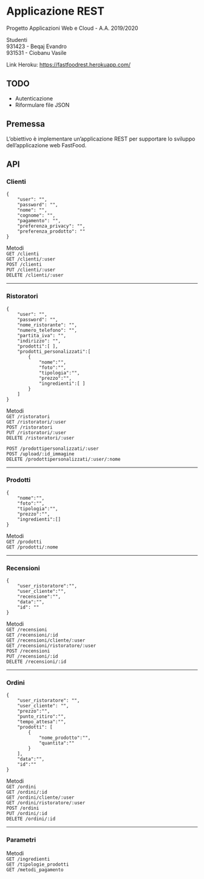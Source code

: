 # Applicazione REST
Progetto Applicazioni Web e Cloud - A.A. 2019/2020

Studenti  
931423 - Beqaj Evandro  
931531 - Ciobanu Vasile

Link Heroku: https://fastfoodrest.herokuapp.com/

## TODO
- Autenticazione
- Riformulare file JSON

## Premessa
L’obiettivo è implementare un’applicazione REST per supportare lo sviluppo dell’applicazione web FastFood.

## API

### Clienti
```
{
    "user": "",
    "password": "",
    "nome": "",
    "cognome": "",
    "pagamento": "",
    "preferenza_privacy": "",
    "preferenza_prodotto": ""
}
```
Metodi  
`GET /clienti`  
`GET /clienti/:user`  
`POST /clienti`  
`PUT /clienti/:user`  
`DELETE /clienti/:user`
___
### Ristoratori
```
{
    "user": "",
    "password": "",
    "nome_ristorante": "",
    "numero_telefono": "",
    "partita_iva": "",
    "indirizzo": "",
    "prodotti":[ ],
    "prodotti_personalizzati":[
        {
            "nome":"",
            "foto":"",
            "tipologia":"",
            "prezzo":"",
            "ingredienti":[ ]
        }
    ]
}
```
Metodi  
`GET /ristoratori`  
`GET /ristoratori/:user`  
`POST /ristoratori`  
`PUT /ristoratori/:user`  
`DELETE /ristoratori/:user`  

`POST /prodottipersonalizzati/:user`  
`POST /upload/:id_immagine`  
`DELETE /prodottipersonalizzati/:user/:nome`  
___
### Prodotti
```
{
    "nome":"",
    "foto":"",
    "tipologia":"",
    "prezzo":"",
    "ingredienti":[]
}
```
Metodi  
`GET /prodotti`  
`GET /prodotti/:nome` 
___
### Recensioni
```
{
    "user_ristoratore":"",
    "user_cliente":"",
    "recensione":"",
    "data":"",
    "id": ""
}
```
Metodi  
`GET /recensioni`  
`GET /recensioni/:id`  
`GET /recensioni/cliente/:user`  
`GET /recensioni/ristoratore/:user`  
`POST /recensioni`  
`PUT /recensioni/:id`  
`DELETE /recensioni/:id`
___
### Ordini
```
{
    "user_ristoratore": "",
    "user_cliente": "",
    "prezzo":"",
    "punto_ritiro":"",
    "tempo_attesa":"", 
    "prodotti": [
        {
            "nome_prodotto":"",
            "quantita":""
        }
    ],
    "data":"",
    "id":""
}
```
Metodi  
`GET /ordini`  
`GET /ordini/:id`  
`GET /ordini/cliente/:user`  
`GET /ordini/ristoratore/:user`  
`POST /ordini`  
`PUT /ordini/:id`  
`DELETE /ordini/:id`  
___
### Parametri
Metodi  
`GET /ingredienti`  
`GET /tipologie_prodotti`  
`GET /metodi_pagamento`  
